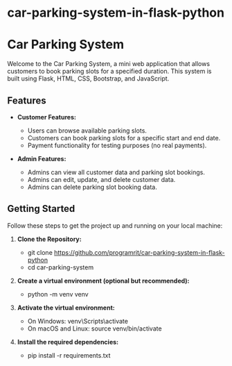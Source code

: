 # car-parking-system-in-flask-python

# Car Parking System

Welcome to the Car Parking System, a mini web application that allows customers to book parking slots for a specified duration. This system is built using Flask, HTML, CSS, Bootstrap, and JavaScript.

## Features

- **Customer Features:**
  - Users can browse available parking slots.
  - Customers can book parking slots for a specific start and end date.
  - Payment functionality for testing purposes (no real payments).
  
- **Admin Features:**
  - Admins can view all customer data and parking slot bookings.
  - Admins can edit, update, and delete customer data.
  - Admins can delete parking slot booking data.

## Getting Started

Follow these steps to get the project up and running on your local machine:

1. **Clone the Repository:**
   - git clone https://github.com/programrit/car-parking-system-in-flask-python
   - cd car-parking-system

2. **Create a virtual environment (optional but recommended):**
   - python -m venv venv

3. **Activate the virtual environment:**
   - On Windows:
       venv\Scripts\activate
   - On macOS and Linux:
       source venv/bin/activate
     
4. **Install the required dependencies:**
   - pip install -r requirements.txt


     


   
   


